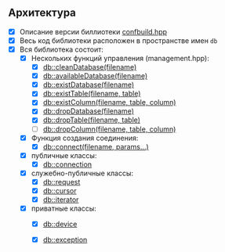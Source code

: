 Архитектура  
-----------
- [x] Описание версии биллиотеки [confbuild.hpp][0]
- [x] Весь код библиотеки расположен в пространстве имен `db`  
- [x] Вся библиотека состоит:  
  - [x] Нескольких функций управления (management.hpp):  
    - [x] [db::cleanDatabase(filename)][15]  
    - [x] [db::availableDatabase(filename)][1]  
    - [x] [db::existDatabase(filename)][2]  
    - [x] [db::existTable(filename, table)][3]  
    - [x] [db::existColumn(filename, table, column)][4]  
    - [x] [db::dropDatabase(filename)][5]  
    - [x] [db::dropTable(filename, table)][6]  
    - [ ] [db::dropColumn(filename, table, column)][7]  
  - [x] Функция создания соединения:  
    - [x] [db::connect(filename, params...)][8]  
  - [x] публичные классы:  
    - [x] [db::connection][9]  
  - [x] служебно-публичные классы:  
    - [x] [db::request][10]  
    - [x] [db::cursor][11]  
    - [x] [db::iterator][12]  
  - [x] приватные классы:  
    - [x] [db::device][13]  
    - [x] [db::exception][14]  


[0]:  arch/000-confbuild.md "версия библиотеки"  

[15]: arch/001-management.md/#cleanDatabase     "очистка и оптимизация базы"  
[1]:  arch/001-management.md/#availableDatabase "true, если база существует, и доступна"  
[2]:  arch/001-management.md/#existDatabase     "true, если база существует"  
[3]:  arch/001-management.md/#existTable        "true, если таблица существует"  
[4]:  arch/001-management.md/#existColumn       "true, если столбец существует"  
[5]:  arch/001-management.md/#dropDatabase      "удаляет базу данных"  
[6]:  arch/001-management.md/#dropTable         "удаляет таблицу"  
[7]:  arch/001-management.md/#dropColumn        "удаляет столбец"  

[8]:  arch/002-connect.md/#connect    "функция создания нового соединения"  
[9]:  arch/003-connection.md/#connect    "объект соединения"  
[10]: arch/004-request.md/#request   "объект запроса"  
[11]: arch/005-cursor.md/#cursor    "отвечает за получение данных"  
[12]: arch/006-iterator.md/#iterator  "отвечает за получение контейнеров данных"  
[13]: arch/007-device.md/#device    "низко-уровневый служебный класс для работы с sqlite3"  
[14]: arch/008-exception.md/#exception  "класс исключений"  
